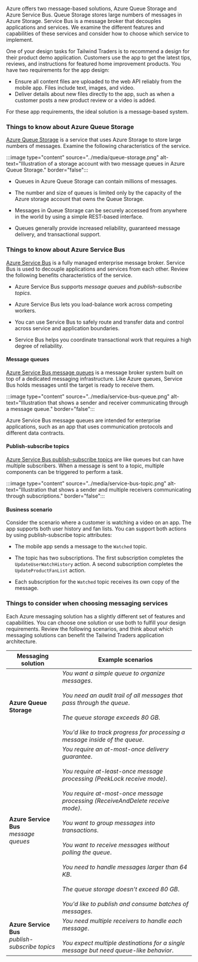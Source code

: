 Azure offers two message-based solutions, Azure Queue Storage and Azure Service Bus. Queue Storage stores large numbers of messages in Azure Storage. Service Bus is a message broker that decouples applications and services. We examine the different features and capabilities of these services and consider how to choose which service to implement.

One of your design tasks for Tailwind Traders is to recommend a design for their product demo application. Customers use the app to get the latest tips, reviews, and instructions for featured home improvement products. You have two requirements for the app design:
- Ensure all content files are uploaded to the web API reliably from the mobile app. Files include text, images, and video.
- Deliver details about new files directly to the app, such as when a customer posts a new product review or a video is added. 

For these app requirements, the ideal solution is a message-based system.

### Things to know about Azure Queue Storage

[Azure Queue Storage](/azure/storage/queues/storage-queues-introduction) is a service that uses Azure Storage to store large numbers of messages. Examine the following characteristics of the service.

:::image type="content" source="../media/queue-storage.png" alt-text="Illustration of a storage account with two message queues in Azure Queue Storage." border="false":::

- Queues in Azure Queue Storage can contain millions of messages.

- The number and size of queues is limited only by the capacity of the Azure storage account that owns the Queue Storage.

- Messages in Queue Storage can be securely accessed from anywhere in the world by using a simple REST-based interface.

- Queues generally provide increased reliability, guaranteed message delivery, and transactional support.

### Things to know about Azure Service Bus

[Azure Service Bus](/azure/service-bus-messaging/service-bus-messaging-overview) is a fully managed enterprise message broker. Service Bus is used to decouple applications and services from each other. Review the following benefits characteristics of the service.

- Azure Service Bus supports _message queues_ and _publish-subscribe topics_.

- Azure Service Bus lets you load-balance work across competing workers.

- You can use Service Bus to safely route and transfer data and control across service and application boundaries.

- Service Bus helps you coordinate transactional work that requires a high degree of reliability.

#### Message queues

[Azure Service Bus message queues](/azure/service-bus-messaging/service-bus-queues-topics-subscriptions#queues) is a message broker system built on top of a dedicated messaging infrastructure. Like Azure queues, Service Bus holds messages until the target is ready to receive them. 

:::image type="content" source="../media/service-bus-queue.png" alt-text="Illustration that shows a sender and receiver communicating through a message queue." border="false":::

Azure Service Bus message queues are intended for enterprise applications, such as an app that uses communication protocols and different data contracts. 

#### Publish-subscribe topics

[Azure Service Bus publish-subscribe topics](/azure/service-bus-messaging/service-bus-queues-topics-subscriptions#topics-and-subscriptions) are like queues but can have multiple subscribers. When a message is sent to a topic, multiple components can be triggered to perform a task. 

:::image type="content" source="../media/service-bus-topic.png" alt-text="Illustration that shows a sender and multiple receivers communicating through subscriptions." border="false":::

#### Business scenario

Consider the scenario where a customer is watching a video on an app. The app supports both user history and fan lists. You can support both actions by using publish-subscribe topic attributes:

- The mobile app sends a message to the `Watched` topic.

- The topic has two subscriptions. The first subscription completes the `UpdateUserWatchHistory` action. A second subscription completes the `UpdateProductFanList` action.

- Each subscription for the `Watched` topic receives its own copy of the message.

### Things to consider when choosing messaging services

Each Azure messaging solution has a slightly different set of features and capabilities. You can choose one solution or use both to fulfill your design requirements. Review the following scenarios, and think about which messaging solutions can benefit the Tailwind Traders application architecture.

| Messaging solution | Example scenarios |
| --- | --- |
 **Azure Queue Storage** | _You want a simple queue to organize messages_.<br><br> _You need an audit trail of all messages that pass through the queue_.<br><br>  _The queue storage exceeds 80 GB_.<br><br> _You'd like to track progress for processing a message inside of the queue_. |
|  **Azure Service Bus** <br> _message queues_ |_You require an at-most-once delivery guarantee_.<br><br> _You require at-least-once message processing (PeekLock receive mode)_.<br><br> _You require at-most-once message processing (ReceiveAndDelete receive mode)_.<br><br> _You want to group messages into transactions_.<br><br> _You want to receive messages without polling the queue_.<br><br> _You need to handle messages larger than 64 KB_.<br><br> _The queue storage doesn't exceed 80 GB_.<br><br> _You'd like to publish and consume batches of messages_. |
| **Azure Service Bus** <br> _publish-subscribe topics_ | _You need multiple receivers to handle each message_.<br><br> _You expect multiple destinations for a single message but need queue-like behavior_. | 